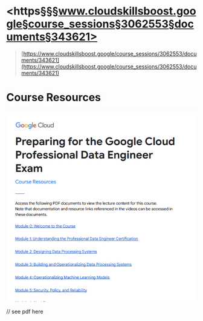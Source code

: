 # <https§§§www.cloudskillsboost.google§course_sessions§3062553§documents§343621>

> [https://www.cloudskillsboost.google/course_sessions/3062553/documents/343621](https://www.cloudskillsboost.google/course_sessions/3062553/documents/343621)

# Course Resources

![1688021155803.png](./1688021155803.png)

// see pdf here
